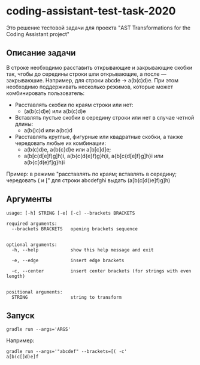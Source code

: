# coding-assistant-test-task-2020

Это решение тестовой задачи для проекта "AST Transformations for the Coding Assistant project"

## Описание задачи

В строке необходимо расставить открывающие и закрывающие скобки так, чтобы до середины строки шли открывающие, а после — закрываюшие. Например, для строки abcde -> a(b(c)d)e. При этом необходимо поддерживать несколько режимов, которые может комбинировать пользователь:

- Расставлять скобки по краям строки или нет:
    - (a(b(c)d)e) или a(b(c)d)e
- Вставлять пустые скобки в середину строки или нет в случае четной длины:
    - a(b()c)d или a(bc)d
- Расставлять круглые, фигурные или квадратные скобки, а также чередовать любые их комбинации:
    - a(b(c)d)e, a{b{c}d}e или a[b[c]d]e;
    - a(b[c(d[e]f)g]h)i, a(b{c(d{e}f)g}h)i, a{b[c{d[e]f}g]h}i или a(b{c[d(e)f]g}h)i

Пример: в режиме "расставлять по краям; вставлять в середину; чередовать ( и [" для строки abcdefghi выдать (a[b(c[d()e]f)g]h)

## Аргументы

```
usage: [-h] STRING [-e] [-c] --brackets BRACKETS

required arguments:
  --brackets BRACKETS   opening brackets sequence


optional arguments:
  -h, --help            show this help message and exit

  -e, --edge            insert edge brackets

  -c, --center          insert center brackets (for strings with even length)


positional arguments:
  STRING                string to transform
```

## Запуск

```
gradle run --args='ARGS'
```

Например:
```
gradle run --args='"abcdef" --brackets=[( -c'
a[b(c[]d)e]f
```